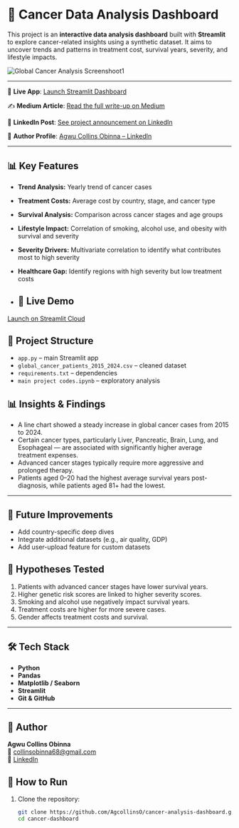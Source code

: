 # 🧬 Cancer Data Analysis Dashboard

This project is an **interactive data analysis dashboard** built with **Streamlit** to explore cancer-related insights using a synthetic dataset. It aims to uncover trends and patterns in treatment cost, survival years, severity, and lifestyle impacts.

![Global Cancer Analysis Screenshoot1](https://github.com/user-attachments/assets/9d4668b7-2233-4e79-84ad-61ca123a352f)

---

🎯 **Live App**: [Launch Streamlit Dashboard](https://cancer-analysis-dashboard-57tfh5fasjeenahqvd5b3e.streamlit.app/)

✍️ **Medium Article**: [Read the full write-up on Medium](https://medium.com/@collinsobinna68/title-uncovering-patterns-in-global-cancer-data-a-visual-analytics-approach-2015-2024-8203f8b6ed38)

🔗 **LinkedIn Post**: [See project announcement on LinkedIn](https://www.linkedin.com/feed/update/urn:li:activity:7349430965791793152/) 

👤 **Author Profile**: [Agwu Collins Obinna – LinkedIn](https://www.linkedin.com/in/agwu-collins-90087b366)

---


## 📊 Key Features

- **Trend Analysis:** Yearly trend of cancer cases
- **Treatment Costs:** Average cost by country, stage, and cancer type
- **Survival Analysis:** Comparison across cancer stages and age groups
- **Lifestyle Impact:** Correlation of smoking, alcohol use, and obesity with survival and severity
- **Severity Drivers:** Multivariate correlation to identify what contributes most to high severity
- **Healthcare Gap:** Identify regions with high severity but low treatment costs

- ## 🚀 Live Demo
[Launch on Streamlit Cloud]([https://cancer-analysis-dashboard.streamlit.app](https://cancer-analysis-dashboard-57tfh5fasjeenahqvd5b3e.streamlit.app/)) 

## 📁 Project Structure
- `app.py` – main Streamlit app
- `global_cancer_patients_2015_2024.csv` – cleaned dataset
- `requirements.txt` – dependencies
- `main project codes.ipynb` – exploratory analysis

## 📊 Insights & Findings
- A line chart showed a steady increase in global cancer cases from 2015 to 2024.
- Certain cancer types, particularly Liver, Pancreatic, Brain, Lung, and Esophageal — are associated with significantly higher average treatment expenses.
- Advanced cancer stages typically require more aggressive and prolonged therapy.
- Patients aged 0–20 had the highest average survival years post-diagnosis, while patients aged 81+ had the lowest.
---

## 🧪 Future Improvements
- Add country-specific deep dives
- Integrate additional datasets (e.g., air quality, GDP)
- Add user-upload feature for custom datasets

## 🧠 Hypotheses Tested

1. Patients with advanced cancer stages have lower survival years.
2. Higher genetic risk scores are linked to higher severity scores.
3. Smoking and alcohol use negatively impact survival years.
4. Treatment costs are higher for more severe cases.
5. Gender affects treatment costs and survival.

---

## 🛠️ Tech Stack

- **Python**
- **Pandas**
- **Matplotlib / Seaborn**
- **Streamlit**
- **Git & GitHub**

---

## 👤 Author
**Agwu Collins Obinna**  
📧 collinsobinna68@gmail.com  
🔗 [LinkedIn](https://www.linkedin.com/in/agwu-collins-90087b366)

## 🚀 How to Run

1. Clone the repository:
   ```bash
   git clone https://github.com/AgcollinsO/cancer-analysis-dashboard.git
   cd cancer-dashboard
